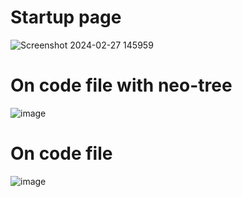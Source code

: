 # Startup page
![Screenshot 2024-02-27 145959](https://github.com/dawitalemu4/neovim/assets/106638403/70fbc330-4d9d-46a7-b9cc-cb4bf8443f4e)

# On code file with neo-tree
![image](https://github.com/dawitalemu4/neovim/assets/106638403/5fc7ccc7-5daf-40b0-92f6-fa3737c1dd3a)

# On code file
![image](https://github.com/dawitalemu4/neovim/assets/106638403/57b30054-8351-4e38-944f-7ce00449c7f7)

